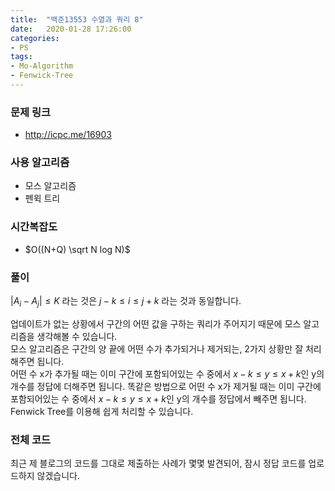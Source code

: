 ```yaml
---
title:  "백준13553 수열과 쿼리 8"
date:   2020-01-28 17:26:00
categories:
- PS
tags:
- Mo-Algorithm
- Fenwick-Tree
---
```


### 문제 링크
* http://icpc.me/16903

### 사용 알고리즘
* 모스 알고리즘
* 펜윅 트리

### 시간복잡도
* $O((N+Q) \sqrt N log N)$

### 풀이
$\vert A_i - A_j \vert ≤ K$ 라는 것은 $j-k ≤ i ≤ j+k$ 라는 것과 동일합니다.

업데이트가 없는 상황에서 구간의 어떤 값을 구하는 쿼리가 주어지기 때문에 모스 알고리즘을 생각해볼 수 있습니다.<br>
모스 알고리즘은 구간의 양 끝에 어떤 수가 추가되거나 제거되는, 2가지 상황만 잘 처리해주면 됩니다.<br>
어떤 수 x가 추가될 때는 이미 구간에 포함되어있는 수 중에서 $x-k ≤ y ≤ x+k$인 y의 개수를 정답에 더해주면 됩니다. 똑같은 방법으로 어떤 수 x가 제거될 때는 이미 구간에 포함되어있는 수 중에서 $x-k ≤ y ≤ x+k$인 y의 개수를 정답에서 빼주면 됩니다.<br>
Fenwick Tree를 이용해 쉽게 처리할 수 있습니다.

### 전체 코드
최근 제 블로그의 코드를 그대로 제출하는 사례가 몇몇 발견되어, 잠시 정답 코드를 업로드하지 않겠습니다.
